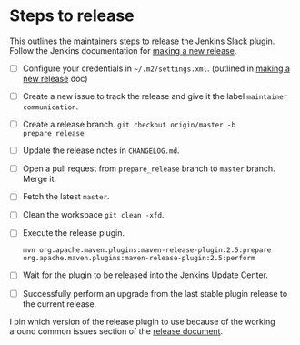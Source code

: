 # Steps to release

This outlines the maintainers steps to release the Jenkins Slack plugin.  Follow
the Jenkins documentation for [making a new release][plugin-release].

- [ ] Configure your credentials in `~/.m2/settings.xml`. (outlined in [making a
      new release][plugin-release] doc)
- [ ] Create a new issue to track the release and give it the label `maintainer
      communication`.
- [ ] Create a release branch. `git checkout origin/master -b prepare_release`
- [ ] Update the release notes in `CHANGELOG.md`.
- [ ] Open a pull request from `prepare_release` branch to `master` branch.
      Merge it.
- [ ] Fetch the latest `master`.
- [ ] Clean the workspace `git clean -xfd`.
- [ ] Execute the release plugin.

    ```
    mvn org.apache.maven.plugins:maven-release-plugin:2.5:prepare org.apache.maven.plugins:maven-release-plugin:2.5:perform
    ```

- [ ] Wait for the plugin to be released into the Jenkins Update Center.
- [ ] Successfully perform an upgrade from the last stable plugin release to the
      current release.

I pin which version of the release plugin to use because of the working around
common issues section of the [release document][plugin-release].


[plugin-release]: https://wiki.jenkins-ci.org/display/JENKINS/Hosting+Plugins
